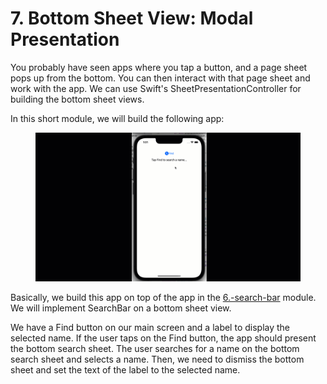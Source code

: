 # 7. Bottom Sheet View: Modal Presentation

You probably have seen apps where you tap a button, and a page sheet pops up from the bottom. You can then interact with that page sheet and work with the app. We can use Swift's SheetPresentationController for building the bottom sheet views.&#x20;

In this short module, we will build the following app:

<figure><img src="../../.gitbook/assets/7.sixty (1).gif" alt=""><figcaption></figcaption></figure>

Basically, we build this app on top of the app in the [6.-search-bar](../6.-search-bar/ "mention") module. We will implement SearchBar on a bottom sheet view.

We have a Find button on our main screen and a label to display the selected name. If the user taps on the Find button, the app should present the bottom search sheet. The user searches for a name on the bottom search sheet and selects a name. Then, we need to dismiss the bottom sheet and set the text of the label to the selected name.
